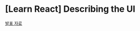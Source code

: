 # [Learn React] Describing the UI

[발표 자료](https://wild-lifter-a1c.notion.site/LEARN-REACT-Describing-the-UI-f3eb20d5b7ce43fb9c82fed99fa62d7a?pvs=4)
